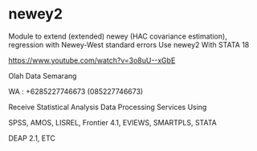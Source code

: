 # newey2
Module to extend (extended) newey (HAC covariance estimation), regression with Newey-West standard errors Use newey2 With STATA 18

https://www.youtube.com/watch?v=3o8uU--xGbE

Olah Data Semarang

WA : +6285227746673 (085227746673)

Receive Statistical Analysis Data Processing Services Using

SPSS, AMOS, LISREL, Frontier 4.1, EVIEWS, SMARTPLS, STATA

DEAP 2.1, ETC
